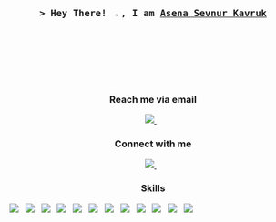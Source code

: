 <h3 align="center">
        <samp>&gt; Hey There! <img src="https://media.giphy.com/media/hvRJCLFzcasrR4ia7z/giphy.gif" width="3%">, I am
                <b><a target="_blank" href="https://github.com/askavruk">Asena Sevnur Kavruk</a></b>
        </samp>
</h3>

<h3 align="center">Reach me via email</h3>
<p align="center" dir="auto">
    <a align="center" href="mailto:asena.kavruk@outlook.com"> <img src="https://img.shields.io/badge/Microsoft_Outlook-0078D4?style=for-the-badge&logo=microsoft-outlook&logoColor=white"/> </a>&nbsp;&nbsp;
</p>
<h3 align="center">Connect with me</h3>
<p dir="auto" align="center">
    <a href="https://www.linkedin.com/in/asena-sevnur-kavruk/"> <img src="https://img.shields.io/badge/linkedin-%230077B5.svg?&style=for-the-badge&logo=linkedin&logoColor=white" /> </a>&nbsp;&nbsp;
</p>

<h3 align="center"> Skills </h3>
<p dir="auto">
    <img src="https://img.shields.io/badge/Azure_DevOps-0078D7?style=for-the-badge&logo=azure-devops&logoColor=white" />&nbsp;&nbsp;
    <img src="https://img.shields.io/badge/.NET-512BD4?style=for-the-badge&logo=dotnet&logoColor=white" />&nbsp;&nbsp;
    <img src="https://img.shields.io/badge/Microsoft%20SQL%20Sever-CC2927?style=for-the-badge&logo=microsoft%20sql%20server&logoColor=white"/>&nbsp;&nbsp;
    <img src="https://img.shields.io/badge/bootstrap-%23563D7C.svg?style=for-the-badge&logo=bootstrap&logoColor=white"/>&nbsp;&nbsp;
    <img src="https://img.shields.io/badge/jquery-%230769AD.svg?style=for-the-badge&logo=jquery&logoColor=white"/>&nbsp;&nbsp;
    <img src="https://img.shields.io/badge/Visual%20Studio%20Code-0078d7.svg?style=for-the-badge&logo=visual-studio-code&logoColor=white"/>&nbsp;&nbsp;
    <img src="https://img.shields.io/badge/Visual%20Studio-5C2D91.svg?style=for-the-badge&logo=visual-studio&logoColor=white"/>&nbsp;&nbsp;
    <img src="https://img.shields.io/badge/c%23-%23239120.svg?style=for-the-badge&logo=c-sharp&logoColor=white"/>&nbsp;&nbsp;
    <img src="https://img.shields.io/badge/html5-%23E34F26.svg?style=for-the-badge&logo=html5&logoColor=white"/>&nbsp;&nbsp;
    <img src="https://img.shields.io/badge/javascript-%23323330.svg?style=for-the-badge&logo=javascript&logoColor=%23F7DF1E"/>&nbsp;&nbsp;
    <img src="https://img.shields.io/badge/-Swagger-%23Clojure?style=for-the-badge&logo=swagger&logoColor=white"/>&nbsp;&nbsp;
    <img src="https://img.shields.io/badge/git-%23F05033.svg?style=for-the-badge&logo=git&logoColor=white"/>&nbsp;&nbsp;
</p>

<!--
**mtulun/mtulun** is a ✨ _special_ ✨ repository because its `README.md` (this file) appears on your GitHub profile.
- :computer: I’m currently learning <img src="https://img.shields.io/badge/Java-ED8B00?style=for-the-badge&logo=java&logoColor=white" />
Here are some ideas to get you started:
https://img.shields.io/badge/Microsoft_Outlook-0078D4?style=for-the-badge&logo=microsoft-outlook&logoColor=white
    <img src="https://img.shields.io/badge/figma-%23F24E1E.svg?style=for-the-badge&logo=figma&logoColor=white"/>&nbsp;&nbsp;
    <img src="https://img.shields.io/badge/Postman-FF6C37?style=for-the-badge&logo=postman&logoColor=white"/>&nbsp;&nbsp;
- 📫 
- 👯 I’m looking to collaborate on ...
- 🤔 I’m looking for help with ...
- 💬 Ask me about ...
- 😄 Pronouns: He/His
- 🔭 I’m currently working on Bilge Adam
- ⚡ Fun fact: ...
-->
<!--
[![Top Langs](https://github-readme-stats.vercel.app/api/top-langs/?username=mtulun)](https://github.com/mtulun/github-readme-stats) 
<img src="https://github-readme-stats.vercel.app/api?username=mtulun&&show_icons=true&title_color=ffffff&icon_color=bb2acf&text_color=daf7dc&bg_color=333333"/>

<p>&nbsp;<img align="center" src="https://github-readme-stats.vercel.app/api/top-langs/?username=mtulun&show_icons=true&theme=dark&locale=en" alt="mtulun" width="30%" /></p>
-->
